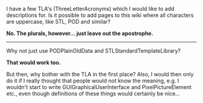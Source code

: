I have a few TLA's (ThreeLetterAcronyms) which I would like to add descriptions for. Is it possible to add pages to this wiki where all characters are uppercase, like STL, POD and similar?

**No. The plurals, however... just leave out the apostrophe.**

----

Why not just use PODPlainOldData and STLStandardTemplateLibrary?

**That would work too.**

But then, why bother with the TLA in the first place? Also, I would then only do it if I really thought that people would not know the meaning, e.g. I wouldn't start to write GUIGraphicalUserInterface and PixelPictureElement etc., even though definitions of these things would certainly be nice...
